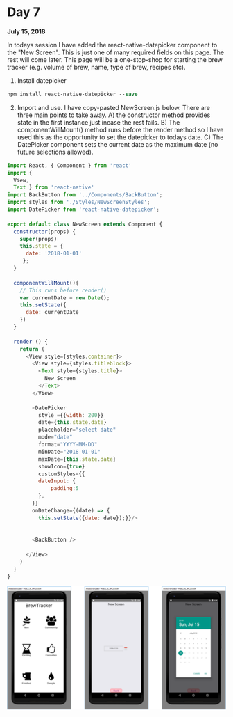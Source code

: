 # Day 7

**July 15, 2018**  

In todays session I have added the react-native-datepicker component to the "New Screen". This is just one of many required fields on this page. The rest will come later. This page will be a one-stop-shop for starting the brew tracker (e.g. volume of brew, name, type of brew, recipes etc).

1. Install datepicker
```ps
npm install react-native-datepicker --save
```

2. Import and use. I have copy-pasted NewScreen.js below. There are three main points to take away. A) the constructor method provides state in the first instance just incase the rest fails. B) The componentWillMount() method runs before the render method so I have used this as the opportunity to set the datepicker to todays date. C) The DatePicker component sets the current date as the maximum date (no future selections allowed).
```js
import React, { Component } from 'react'
import { 
  View, 
  Text } from 'react-native'
import BackButton from '../Components/BackButton';
import styles from './Styles/NewScreenStyles';
import DatePicker from 'react-native-datepicker';

export default class NewScreen extends Component {
  constructor(props) {
    super(props)
    this.state = {
      date: '2018-01-01'
     };
  }

  componentWillMount(){
    // This runs before render()
    var currentDate = new Date();
    this.setState({
      date: currentDate
    })
  }

  render () {
    return (
      <View style={styles.container}>
        <View style={styles.titleblock}> 
          <Text style={styles.title}>
            New Screen
          </Text>   
        </View>

        <DatePicker
          style ={{width: 200}}
          date={this.state.date}
          placeholder="select date"
          mode="date"
          format="YYYY-MM-DD"
          minDate="2018-01-01"
          maxDate={this.state.date}
          showIcon={true}
          customStyles={{
          dateInput: {
              padding:5
          },
        }}
        onDateChange={(date) => {
          this.setState({date: date});}}/>
     

        <BackButton /> 

      </View>
    )
  }
}
```

![Date Picker - Google Pixel 2 XL](https://github.com/rayblick/100-days-of-code/raw/master/docs/images/day007_1.png "Date Picker")